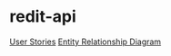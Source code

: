 # redit-api

[User Stories](https://www.pivotaltracker.com/n/projects/2407479)
[Entity Relationship Diagram]()
